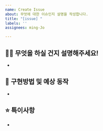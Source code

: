 ```yaml
---
name: Create Issue
about: 무엇에 대한 이슈인지 설명을 작성합니다.
title: "[issue] "
labels: ''
assignees: ming-Jo

---
```


## 👨‍💻 무엇을 하실 건지 설명해주세요!
- 


## 🤔 구현방법 및 예상 동작
-


## ⭐ 특이사항
-
